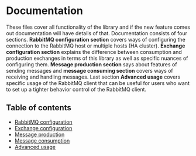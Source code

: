 # Documentation

These files cover all functionality of the library and if the new feature comes out documentation will have details of that.
Documentation consists of four sections. **RabbitMQ configuration section** covers ways of configuring the connection to the RabbitMQ host or multiple hosts (HA cluster).
**Exchange configuration section** explains the difference between consumption and production exchanges in terms of this library as well as specific nuances of configuring them.
**Message production section** says about features of sending messages and **message consuming section** covers ways of receiving and handling messages.
Last section **Advanced usage** covers specific usage of the RabbitMQ client that can be useful for users who want to set up a tighter behavior control of the RabbitMQ client.

## Table of contents

- [RabbitMQ configuration](rabbit-configuration.md)
- [Exchange configuration](exchange-configuration.md)
- [Message production](message-production.md)
- [Message consumption](message-consumption.md)
- [Advanced usage](advanced-usage.md)
